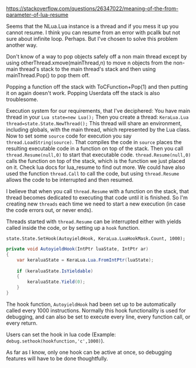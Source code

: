 ﻿
   https://stackoverflow.com/questions/26347022/meaning-of-the-from-parameter-of-lua-resume

Seems that the NLua.Lua instance is a thread and if you mess it up you cannot resume.
I think you can resume from an error with pcallk but not sure about infinite loop. Perhaps.
But I've chosen to solve this problem another way.

Don't know of a way to pop objects safely off a non main thread except by using otherThread.xmove(mainThread,n) to move
n objects from the non-main thread's stack to the main thread's stack and then using mainThread.Pop() to pop them off.

Popping a function off the stack with ToCFunction+Pop(1) and then putting it on again doesn't work.
Popping Userdata off the stack is also troublesome.

Execution system for our requirements, that I've deciphered:
You have main thread in your `Lua state=new Lua();`
Then you create a thread: `KeraLua.Lua thread=state.State.NewThread();`
This thread will share an environment, including globals, with the main thread, which represented by the Lua class.
Now to set some `source` code for execution you say `thread.LoadString(source)`.
That compiles the code in `source` places the resulting executable code in a function on top of the stack.
Then you call `thread.Resume(null,0)` to start that executable code. `thread.Resume(null,0)` calls the function on top of the stack, which is the function we just placed on it. Check lua docs for lua_resume to find out more. We could have also used the function `thread.Call` to call the code, but using `thread.Resume` allows the code to be interrupted and then resumed.

I believe that when you call `thread.Resume` with a function on the stack, that thread becomes dedicated to executing that code
until it is finished. So I'm creating new `threads` each time we need to start a new execution (in case the code errors out, or never ends).

Threads started with `thread.Resume` can be interrupted either with yields called inside the code,
or by setting up a `hook` function.

`state.State.SetHook(AutoyieldHook, KeraLua.LuaHookMask.Count, 1000);`

```C#
private void AutoyieldHook(IntPtr luaState, IntPtr ar)
{
    var keraluaState = KeraLua.Lua.FromIntPtr(luaState);
    
    if (keraluaState.IsYieldable)
    {
        keraluaState.Yield(0);
    }
}
```

The hook function, `AutoyieldHook` had been set up to be automatically called every 1000 instructions.
Normally this hook functionality is used for debugging, and can also be set to execute every line, every function call, or every return.

Users can set the hook in lua code (Example: `debug.sethook(hookfunction,'c',1000)`).

As far as I know, only one hook can be active at once, so debugging features will have to be done thoughtfully.
